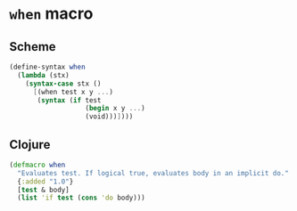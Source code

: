 # `when` macro

## Scheme

```scheme
(define-syntax when
  (lambda (stx)
    (syntax-case stx ()
      [(when test x y ...)
       (syntax (if test
                   (begin x y ...)
                   (void)))])))
```

## Clojure

```clojure
(defmacro when
  "Evaluates test. If logical true, evaluates body in an implicit do."
  {:added "1.0"}
  [test & body]
  (list 'if test (cons 'do body)))
```
